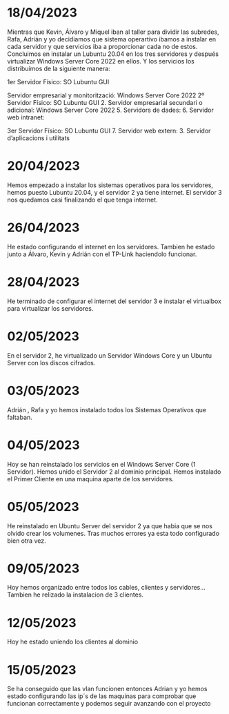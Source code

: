 # 18/04/2023

Mientras que Kevin, Álvaro y Miquel iban al taller para dividir las subredes, Rafa, Adrián y yo decidiamos que sistema operartivo ibamos a instalar en cada servidor y que servicios iba a proporcionar cada no de estos. Concluimos en instalar un Lubuntu 20.04 en los tres servidores y después virtualizar Windows Server Core 2022 en ellos. Y los servicios los distribuímos de la siguiente manera:

1er Servidor Físico: SO Lubuntu GUI

Servidor empresarial y monitorització: Windows Server Core 2022
2º Servidor Físico: SO Lubuntu GUI 2. Servidor empresarial secundari o adicional: Windows Server Core 2022 5. Servidors de dades: 6. Servidor web intranet:

3er Servidor Físico: SO Lubuntu GUI 7. Servidor web extern: 3. Servidor d’aplicacions i utilitats

# 20/04/2023

Hemos empezado a instalar los sistemas operativos para los servidores, hemos puesto Lubuntu 20.04, y el servidor 2 ya tiene internet. El servidor 3 nos quedamos casi finalizando el que tenga internet.

# 26/04/2023

He estado configurando el internet en los servidores. Tambien he estado junto a Álvaro, Kevin y Adrián con el TP-Link haciendolo funcionar.

# 28/04/2023

He terminado de configurar el internet del servidor 3 e instalar el virtualbox para virtualizar los servidores.

# 02/05/2023

En el servidor 2, he virtualizado un Servidor Windows Core y un Ubuntu Server con los discos cifrados.

# 03/05/2023

Adrián , Rafa y yo hemos instalado todos los Sistemas Operativos que faltaban.

# 04/05/2023

Hoy se han reinstalado los servicios en el Windows Server Core (1 Servidor). Hemos unido el Servidor 2 al dominio principal. Hemos instalado el Primer Cliente en una maquina aparte de los servidores.  

# 05/05/2023

He reinstalado en Ubuntu Server del servidor 2 ya que habia que se nos olvido crear los volumenes. Tras muchos errores ya esta todo configurado bien otra vez.

# 09/05/2023

Hoy hemos organizado entre todos los cables, clientes y servidores... Tambien he relizado la instalacion de 3 clientes.

# 12/05/2023

Hoy he estado uniendo los clientes al dominio

# 15/05/2023

Se ha conseguido que las vlan funcionen entonces Adrian y yo hemos estado configurando las ip´s de las maquinas para comprobar que funcionan correctamente y podemos seguir avanzando con el proyecto

